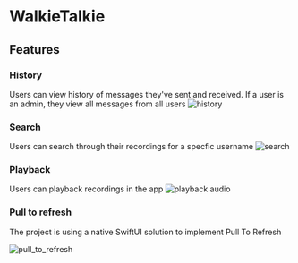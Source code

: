 # WalkieTalkie

## Features

### History
Users can view history of messages they've sent and received. If a user is an admin, they view all messages from all users
![history](https://user-images.githubusercontent.com/28037692/139735910-be9847af-6b90-47ed-8434-279a6030f4ba.png)

### Search
Users can search through their recordings for a specfic username
![search](https://user-images.githubusercontent.com/28037692/139736001-90e3d5b6-f920-43ae-beda-52046c98d6e4.png)

### Playback
Users can playback recordings in the app
![playback audio](https://user-images.githubusercontent.com/28037692/139736128-14df937d-48b5-4568-ac53-92557830734b.png)

### Pull to refresh
The project is using a native SwiftUI solution to implement Pull To Refresh

![pull_to_refresh](https://user-images.githubusercontent.com/28037692/139737498-8e6af25a-4892-4988-a3d7-14e8cc5ac2e0.gif)

